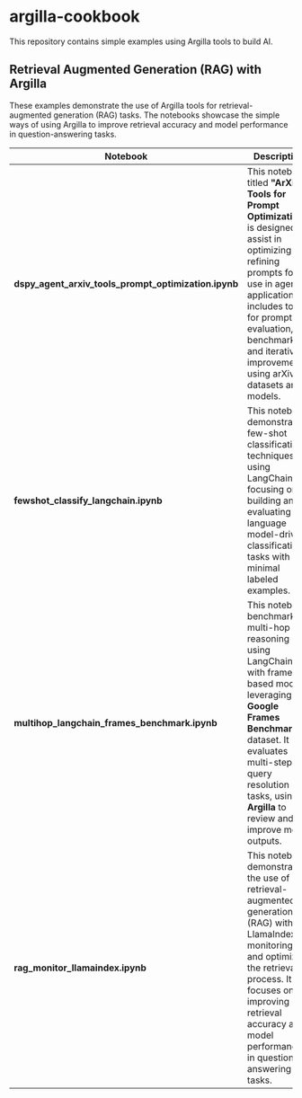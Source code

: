# argilla-cookbook

This repository contains simple examples using Argilla tools to build AI. 

## Retrieval Augmented Generation (RAG) with Argilla

These examples demonstrate the use of Argilla tools for retrieval-augmented generation (RAG) tasks. The notebooks showcase the simple ways of using Argilla to improve retrieval accuracy and model performance in question-answering tasks.



| Notebook                               | Description                                                                                                                                                                                                                              |
|----------------------------------------|------------------------------------------------------------------------------------------------------------------------------------------------------------------------------------------------------------------------------------------|
| **dspy_agent_arxiv_tools_prompt_optimization.ipynb** | This notebook, titled **"ArXiv Tools for Prompt Optimization"**, is designed to assist in optimizing and refining prompts for use in agentic applications. It includes tools for prompt evaluation, benchmarking, and iterative improvement, using arXiv datasets and models. |
| **fewshot_classify_langchain.ipynb**    | This notebook demonstrates few-shot classification techniques using LangChain, focusing on building and evaluating language model-driven classification tasks with minimal labeled examples.                                              |
| **multihop_langchain_frames_benchmark.ipynb** | This notebook benchmarks multi-hop reasoning using LangChain with frame-based models, leveraging the **Google Frames Benchmark** dataset. It evaluates multi-step query resolution tasks, using **Argilla** to review and improve model outputs.                            |
| **rag_monitor_llamaindex.ipynb**        | This notebook demonstrates the use of retrieval-augmented generation (RAG) with LlamaIndex for monitoring and optimizing the retrieval process. It focuses on improving retrieval accuracy and model performance in question-answering tasks. |
